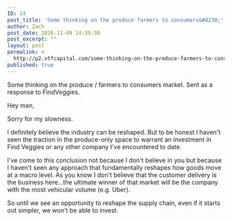 ```yaml
---
ID: 14
post_title: 'Some thinking on the produce farmers to consumers&#8230;'
author: Zach
post_date: 2016-11-09 14:39:30
post_excerpt: ""
layout: post
permalink: >
  http://p2.vtfcapital.com/some-thinking-on-the-produce-farmers-to-consumers/
published: true
---
```

Some thinking on the produce / farmers to consumers market. Sent as a response to FindVeggies.


Hey man,

Sorry for my slowness.

I definitely believe the industry can be reshaped. But to be honest I haven't seen the traction in the produce-only space to warrant an investment in Find Veggies or any other company I've encountered to date.

I've come to this conclusion not because I don't believe in you but because I haven't seen any approach that fundamentally reshapes how goods move at a macro level. As you know I don't believe that the customer delivery is the business here...the ultimate winner of that market will be the company with the most vehicular volume (e.g. Uber).

So until we see an opportunity to reshape the supply chain, even if it starts out simpler, we won't be able to invest.